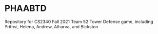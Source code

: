 # PHAABTD
Repository for CS2340 Fall 2021 Team 52 Tower Defense game, including Prithvi, Helena, Andrew, Atharva, and Bickston
